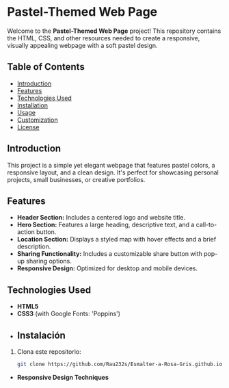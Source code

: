 # Pastel-Themed Web Page

Welcome to the **Pastel-Themed Web Page** project! This repository contains the HTML, CSS, and other resources needed to create a responsive, visually appealing webpage with a soft pastel design.

## Table of Contents
- [Introduction](#introduction)
- [Features](#features)
- [Technologies Used](#technologies-used)
- [Installation](#installation)
- [Usage](#usage)
- [Customization](#customization)
- [License](#license)

## Introduction
This project is a simple yet elegant webpage that features pastel colors, a responsive layout, and a clean design. It's perfect for showcasing personal projects, small businesses, or creative portfolios.

## Features
- **Header Section:** Includes a centered logo and website title.
- **Hero Section:** Features a large heading, descriptive text, and a call-to-action button.
- **Location Section:** Displays a styled map with hover effects and a brief description.
- **Sharing Functionality:** Includes a customizable share button with pop-up sharing options.
- **Responsive Design:** Optimized for desktop and mobile devices.

## Technologies Used
- **HTML5**
- **CSS3** (with Google Fonts: 'Poppins')
- ## Instalación
1. Clona este repositorio:
   ```bash
   git clone https://github.com/Rau232s/Esmalter-a-Rosa-Gris.github.io/mi-pagina-web.git
- **Responsive Design Techniques**
